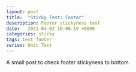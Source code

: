 ```yaml
---
layout: post
title:  "Sticky Test: Footer"
description: Footer stickyness test
date:   2021-04-02 10:08:19 +0000
categories: sticky
tags: test footer
series: Unit Test
---
```


A small post to check footer stickyness to bottom.
